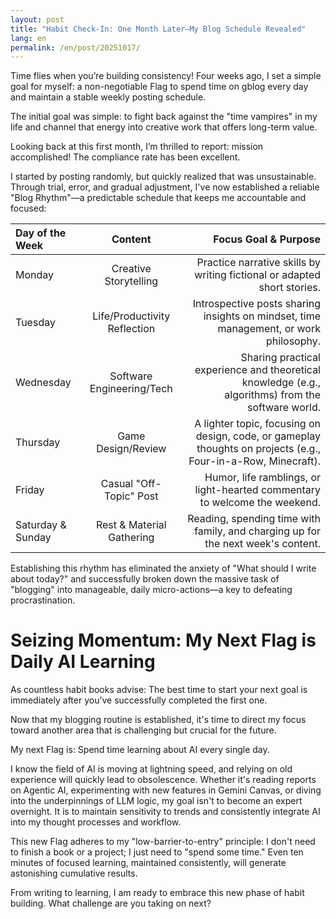 ```yaml
---
layout: post
title: "Habit Check-In: One Month Later—My Blog Schedule Revealed"
lang: en
permalink: /en/post/20251017/
---
```

Time flies when you’re building consistency! Four weeks ago, I set a simple goal for myself: a non-negotiable Flag to spend time on gblog every day and maintain a stable weekly posting schedule.

The initial goal was simple: to fight back against the "time vampires" in my life and channel that energy into creative work that offers long-term value.

Looking back at this first month, I’m thrilled to report: mission accomplished! The compliance rate has been excellent.

I started by posting randomly, but quickly realized that was unsustainable. Through trial, error, and gradual adjustment, I've now established a reliable "Blog Rhythm"—a predictable schedule that keeps me accountable and focused:

| Day of the Week | Content | Focus Goal & Purpose |
| :--- | :---: | ---: |
| Monday | Creative Storytelling | Practice narrative skills by writing fictional or adapted short stories. |
| Tuesday | Life/Productivity Reflection | Introspective posts sharing insights on mindset, time management, or work philosophy. |
| Wednesday | Software Engineering/Tech | Sharing practical experience and theoretical knowledge (e.g., algorithms) from the software world. |
| Thursday | Game Design/Review | A lighter topic, focusing on design, code, or gameplay thoughts on projects (e.g., Four-in-a-Row, Minecraft). |
| Friday | Casual "Off-Topic" Post | Humor, life ramblings, or light-hearted commentary to welcome the weekend. |
| Saturday & Sunday | Rest & Material Gathering | Reading, spending time with family, and charging up for the next week's content. |

Establishing this rhythm has eliminated the anxiety of "What should I write about today?" and successfully broken down the massive task of "blogging" into manageable, daily micro-actions—a key to defeating procrastination.

# Seizing Momentum: My Next Flag is Daily AI Learning

As countless habit books advise: The best time to start your next goal is immediately after you’ve successfully completed the first one.

Now that my blogging routine is established, it's time to direct my focus toward another area that is challenging but crucial for the future.

My next Flag is: Spend time learning about AI every single day.

I know the field of AI is moving at lightning speed, and relying on old experience will quickly lead to obsolescence. Whether it's reading reports on Agentic AI, experimenting with new features in Gemini Canvas, or diving into the underpinnings of LLM logic, my goal isn't to become an expert overnight. It is to maintain sensitivity to trends and consistently integrate AI into my thought processes and workflow.

This new Flag adheres to my "low-barrier-to-entry" principle: I don't need to finish a book or a project; I just need to "spend some time." Even ten minutes of focused learning, maintained consistently, will generate astonishing cumulative results.

From writing to learning, I am ready to embrace this new phase of habit building. What challenge are you taking on next?
